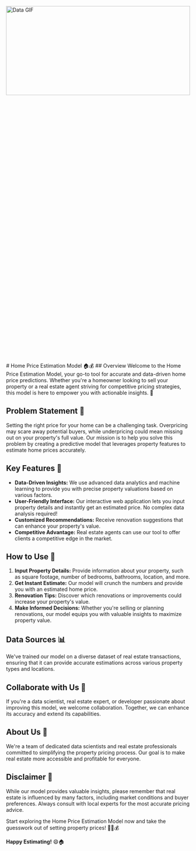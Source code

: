 <img src="https://github.com/Amell88/House-price-prediction/blob/main/assets/121213708/4e8f04ac-445b-4932-97a1-b4c2ac34e0a7.gif" alt="Data GIF" style="width: 100%; height: 25%;">
# Home Price Estimation Model 🏠💰
## Overview
Welcome to the Home Price Estimation Model, your go-to tool for accurate and data-driven home price predictions. Whether you're a homeowner looking to sell your property or a real estate agent striving for competitive pricing strategies, this model is here to empower you with actionable insights. 🚀

## Problem Statement 🤔
Setting the right price for your home can be a challenging task. Overpricing may scare away potential buyers, while underpricing could mean missing out on your property's full value. Our mission is to help you solve this problem by creating a predictive model that leverages property features to estimate home prices accurately.

## Key Features 🔑
- **Data-Driven Insights:** We use advanced data analytics and machine learning to provide you with precise property valuations based on various factors.
- **User-Friendly Interface:** Our interactive web application lets you input property details and instantly get an estimated price. No complex data analysis required!
- **Customized Recommendations:** Receive renovation suggestions that can enhance your property's value.
- **Competitive Advantage:** Real estate agents can use our tool to offer clients a competitive edge in the market.

## How to Use 🚀
1. **Input Property Details:** Provide information about your property, such as square footage, number of bedrooms, bathrooms, location, and more.
2. **Get Instant Estimate:** Our model will crunch the numbers and provide you with an estimated home price.
3. **Renovation Tips:** Discover which renovations or improvements could increase your property's value.
4. **Make Informed Decisions:** Whether you're selling or planning renovations, our model equips you with valuable insights to maximize property value.

## Data Sources 📊
We've trained our model on a diverse dataset of real estate transactions, ensuring that it can provide accurate estimations across various property types and locations.

## Collaborate with Us 🤝
If you're a data scientist, real estate expert, or developer passionate about improving this model, we welcome collaboration. Together, we can enhance its accuracy and extend its capabilities.

## About Us 🌟
We're a team of dedicated data scientists and real estate professionals committed to simplifying the property pricing process. Our goal is to make real estate more accessible and profitable for everyone.

## Disclaimer 📝
While our model provides valuable insights, please remember that real estate is influenced by many factors, including market conditions and buyer preferences. Always consult with local experts for the most accurate pricing advice.

Start exploring the Home Price Estimation Model now and take the guesswork out of setting property prices! 💼🏡💰

**Happy Estimating!** 😄🏠
